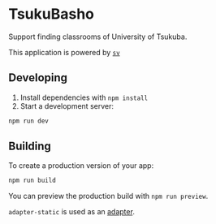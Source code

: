# TsukuBasho

Support finding classrooms of University of Tsukuba.


This application is powered by [`sv`](https://github.com/sveltejs/cli)

## Developing

1. Install dependencies with `npm install`
2. Start a development server:

```bash
npm run dev
```

## Building

To create a production version of your app:

```bash
npm run build
```

You can preview the production build with `npm run preview`.

`adapter-static` is used as an [adapter](https://svelte.dev/docs/kit/adapters).
